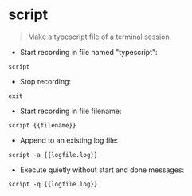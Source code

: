 # script

> Make a typescript file of a terminal session.

- Start recording in file named "typescript":

`script`

- Stop recording:

`exit`

- Start recording in file filename:

`script {{filename}}`

- Append to an existing log file:

`script -a {{logfile.log}}`

- Execute quietly without start and done messages:

`script -q {{logfile.log}}`
